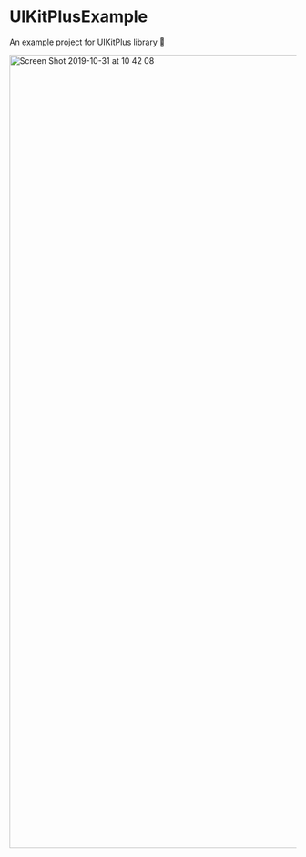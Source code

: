 # UIKitPlusExample
An example project for UIKitPlus library 👏

<img width="1392" alt="Screen Shot 2019-10-31 at 10 42 08" src="https://user-images.githubusercontent.com/1272610/67925022-8a602380-fbcb-11e9-9901-0d0882bf0d5a.png">
